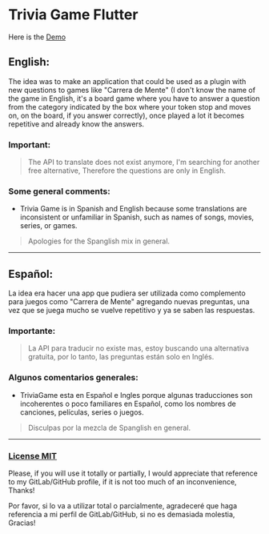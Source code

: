 # Trivia Game Flutter

Here is the [Demo](https://fcampo.gitlab.io/trivia-game-flutter/#/)

## English:

The idea was to make an application that could be used as a plugin with new questions to games like "Carrera de Mente" (I don't know the name of the game in English, it's a board game where you have to answer a question from the category indicated by the box where your token stop and moves on, on the board, if you answer correctly), once played a lot it becomes repetitive and already know the answers.

### Important:

> The API to translate does not exist anymore, I'm searching for another free alternative, Therefore the questions are only in English.

### Some general comments:

* Trivia Game is in Spanish and English because some translations are inconsistent or unfamiliar in Spanish, such as names of songs, movies, series, or games.

> Apologies for the Spanglish mix in general.

___
## Español:

La idea era hacer una app que pudiera ser utilizada como complemento para juegos como "Carrera de Mente" agregando nuevas preguntas, una vez que se juega mucho se vuelve repetitivo y ya se saben las respuestas.

### Importante:

> La API para traducir no existe mas, estoy buscando una alternativa gratuita, por lo tanto, las preguntas están solo en Inglés.

### Algunos comentarios generales:

* TriviaGame esta en Español e Ingles porque algunas traducciones son incoherentes o poco familiares en Español, como los nombres de canciones, películas, series o juegos.

> Disculpas por la mezcla de Spanglish en general.

---
### [License MIT](https://gitlab.com/FCampo/trivia-game-flutter/-/blob/main/LICENSE)

Please, if you will use it totally or partially, I would appreciate that reference to my GitLab/GitHub profile, if it is not too much of an inconvenience, Thanks!

Por favor, si lo va a utilizar total o parcialmente, agradeceré que haga referencia a mi perfil de GitLab/GitHub, si no es demasiada molestia, Gracias!
